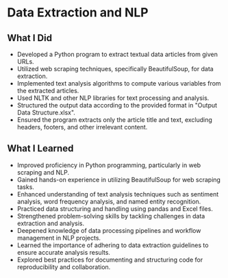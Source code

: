 # Data Extraction and NLP 

## What I Did

- Developed a Python program to extract textual data articles from given URLs.
- Utilized web scraping techniques, specifically BeautifulSoup, for data extraction.
- Implemented text analysis algorithms to compute various variables from the extracted articles.
- Used NLTK and other NLP libraries for text processing and analysis.
- Structured the output data according to the provided format in "Output Data Structure.xlsx".
- Ensured the program extracts only the article title and text, excluding headers, footers, and other irrelevant content.

## What I Learned

- Improved proficiency in Python programming, particularly in web scraping and NLP.
- Gained hands-on experience in utilizing BeautifulSoup for web scraping tasks.
- Enhanced understanding of text analysis techniques such as sentiment analysis, word frequency analysis, and named entity recognition.
- Practiced data structuring and handling using pandas and Excel files.
- Strengthened problem-solving skills by tackling challenges in data extraction and analysis.
- Deepened knowledge of data processing pipelines and workflow management in NLP projects.
- Learned the importance of adhering to data extraction guidelines to ensure accurate analysis results.
- Explored best practices for documenting and structuring code for reproducibility and collaboration.

